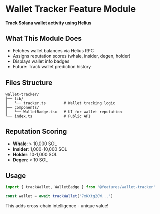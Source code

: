 # Wallet Tracker Feature Module

**Track Solana wallet activity using Helius**

## What This Module Does

- Fetches wallet balances via Helius RPC
- Assigns reputation scores (whale, insider, degen, holder)
- Displays wallet info badges
- Future: Track wallet prediction history

## Files Structure

```
wallet-tracker/
├── lib/
│   └── tracker.ts        # Wallet tracking logic
├── components/
│   └── WalletBadge.tsx   # UI for wallet reputation
└── index.ts              # Public API
```

## Reputation Scoring

- **Whale**: > 10,000 SOL
- **Insider**: 1,000-10,000 SOL
- **Holder**: 10-1,000 SOL  
- **Degen**: < 10 SOL

## Usage

```typescript
import { trackWallet, WalletBadge } from '@features/wallet-tracker'

const wallet = await trackWallet('7xKXtg2CW...')
```

This adds cross-chain intelligence - unique value!

